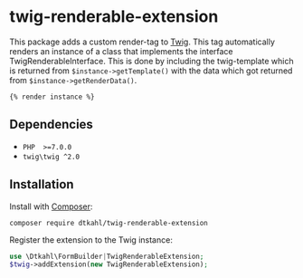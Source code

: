 # twig-renderable-extension

This package adds a custom render-tag to [Twig](https://twig.symfony.com). This tag automatically renders an instance of a class that implements the interface TwigRenderableInterface.
This is done by including the twig-template which is returned from `$instance->getTemplate()` with the data which got returned from `$instance->getRenderData()`.

```twig
{% render instance %}
```

## Dependencies

* `PHP  >=7.0.0`
* `twig\twig ^2.0`


## Installation

Install with [Composer](http://getcomposer.org):

```
composer require dtkahl/twig-renderable-extension
```

Register the extension to the Twig instance:

```php
use \Dtkahl\FormBuilder|TwigRenderableExtension;
$twig->addExtension(new TwigRenderableExtension);
```
